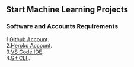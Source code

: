 ## Start Machine Learning Projects

### Software and Accounts Requirements

1.[Github Account](https://github.com/).<br>
2.[Heroku Account](https://id.heroku.com/login).<br>
3.[VS Code IDE](https://code.visualstudio.com/download).<br>
4.[Git CLI ](https://git-scm.com/downloads).<br>